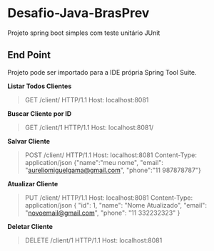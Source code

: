 # Desafio-Java-BrasPrev
Projeto spring boot simples com teste unitário JUnit


## End Point
Projeto pode ser importado para a IDE própria Spring Tool Suite. 

**Listar Todos Clientes**
> GET /client/ HTTP/1.1
Host: localhost:8081

**Buscar Cliente por ID**
> GET /client/1 HTTP/1.1
Host: localhost:8081/

**Salvar Cliente**
> POST /client/ HTTP/1.1
Host: localhost:8081
Content-Type: application/json
{"name":"meu nome", "email": "aureliomiguelgama@gmail.com", "phone":"11 987878787"}

**Atualizar Cliente**
> PUT /client/ HTTP/1.1
Host: localhost:8081
Content-Type: application/json
{
    "id": 1,
    "name": "Nome Atualizado",
    "email": "novoemail@gmail.com",
    "phone": "11 332232323"
}


**Deletar Cliente**
> DELETE /client/1 HTTP/1.1
Host: localhost:8081

